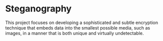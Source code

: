 # Steganography
This project focuses on developing a sophisticated and subtle encryption technique that embeds data into the smallest possible media, such as images, in a manner that is both unique and virtually undetectable.
